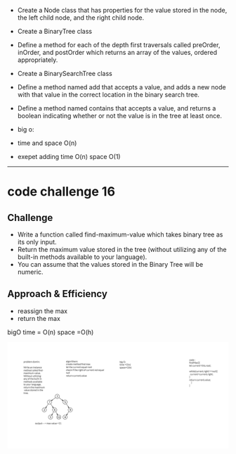 - Create a Node class that has properties for the value stored in the node, the left child node, and the right child node.
- Create a BinaryTree class
- Define a method for each of the depth first traversals called preOrder, inOrder, and postOrder which returns an array of the values, ordered appropriately.

- Create a BinarySearchTree class
- Define a method named add that accepts a value, and adds a new node with that value in the correct location in the binary search tree.
- Define a method named contains that accepts a value, and returns a boolean indicating whether or not the value is in the tree at least once.


- big o:
- time and space O(n)
- exepet adding time O(n) space O(1)




-----------------------------------------------------------
# code challenge 16

## Challenge
- Write a function called find-maximum-value which takes binary tree as its only input.
- Return the maximum value stored in the tree (without utilizing any of the built-in methods available to your language).
- You can assume that the values stored in the Binary Tree will be numeric.
## Approach & Efficiency

- reassign the max
- return the max

bigO
time = O(n)
space =O(h)


![white bored](../asset/find.png)


